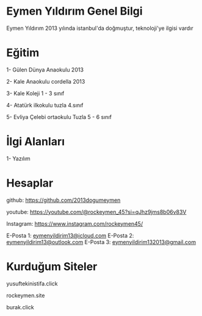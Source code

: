 <div class="container">

# Eymen Yıldırım Genel Bilgi

Eymen Yıldırım 2013 yılında istanbul'da doğmuştur, teknoloji'ye ilgisi vardır

# Eğitim

1- Gülen Dünya Anaokulu 2013

2- Kale Anaokulu cordella 2013

3- Kale Koleji 1 - 3 sınıf

4- Atatürk ilkokulu tuzla 4.sınıf

5- Evliya Çelebi ortaokulu Tuzla 5 - 6 sınıf

# İlgi Alanları

1- Yazılım

# Hesaplar

github: https://github.com/2013dogumeymen

youtube: https://youtube.com/@rockeymen_45?si=qJhz9jms8b06v83V

Instagram: https://www.instagram.com/rockeymen45/

E-Posta 1: eymenyildirim13@icloud.com
E-Posta 2: eymenyildirim13@outlook.com
E-Posta 3: eymenyildirim132013@gmail.com

# Kurduğum Siteler

yusuftekinistifa.click

rockeymen.site

burak.click

<div>

